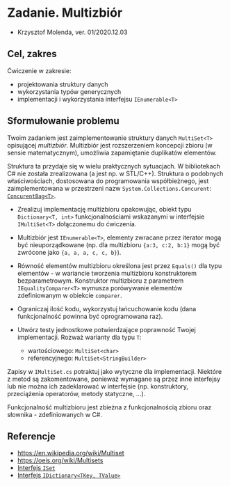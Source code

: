 # Zadanie. Multizbiór

* Krzysztof Molenda, ver. 01/2020.12.03

## Cel, zakres

Ćwiczenie w zakresie:
  * projektowania struktury danych
  * wykorzystania typów generycznych
  * implementacji i wykorzystania interfejsu `IEnumerable<T>`

## Sformułowanie problemu

Twoim zadaniem jest zaimplementowanie struktury danych `MultiSet<T>` opisującej _multizbiór_. Multizbiór jest rozszerzeniem koncepcji zbioru (w sensie matematycznym), umożliwia zapamiętanie duplikatów elementów.

Struktura ta przydaje się w wielu praktycznych sytuacjach. W bibliotekach C# nie została zrealizowana (a jest np. w STL/C++). Struktura o podobnych właściwościach, dostosowana do programowania współbieżnego, jest zaimplementowana w przestrzeni nazw `System.Collections.Concurent`: [`ConcurentBag<T>`](https://docs.microsoft.com/en-us/dotnet/api/system.collections.concurrent.concurrentbag-1).

* Zrealizuj implementację multizbioru opakowując, obiekt typu `Dictionary<T, int>` funkcjonalnościami wskazanymi w interfejsie `IMultiSet<T>` dołączonemu do ćwiczenia. 

* Multizbiór jest `IEnumerable<T>`, elementy zwracane przez iterator mogą być nieuporządkowane (np. dla multizbioru `{a:3, c:2, b:1}` mogą być zwrócone jako `{a, a, a, c, c, b}`).

* Równość elementów multizbioru określona jest przez `Equals()` dla typu elementów - w wariancie tworzenia multizbioru konstruktorem bezparametrowym. Konstruktor multizbioru z parametrem `IEqualityComparer<T>` wymusza porówywanie elementów zdefiniowanym w obiekcie `comparer`.

* Ograniczaj ilość kodu, wykorzystuj łańcuchowanie kodu (dana funkcjonalność powinna być oprogramowana raz).

* Utwórz testy jednostkowe potwierdzające poprawność Twojej implementacji. Rozważ warianty dla typu `T`: 
    * wartościowego: `MultiSet<char>`
    * referencyjnego: `MultiSet<StringBuilder>`

Zapisy w `IMultiSet.cs` potraktuj jako wytyczne dla implementacji. Niektóre z metod są zakomentowane, ponieważ wymagane są przez inne interfejsy lub nie można ich zadeklarować w interfejsie (np. konstruktory, przeciążenia operatorów, metody statyczne, ...).

Funkcjonalność multizbioru jest zbieżna z funkcjonalnością zbioru  oraz słownika - zdefiniowanych w C#.

## Referencje
* <https://en.wikipedia.org/wiki/Multiset>
* <https://oeis.org/wiki/Multisets>
* [Interfejs `ISet`](https://docs.microsoft.com/en-us/dotnet/api/system.collections.generic.iset-1)
* [Interfejs `IDictionary<TKey, TValue>`](https://docs.microsoft.com/en-us/dotnet/api/system.collections.generic.idictionary-2)
